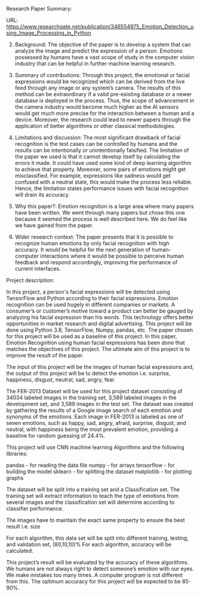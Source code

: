 Research Paper Summary:








URL: https://www.researchgate.net/publication/346554975_Emotion_Detection_using_Image_Processing_in_Python








2. Background: 
The objective of the paper is to develop a system that can analyze the image and predict the expression of a person. Emotions possessed by humans have a vast scope of study in the computer vision industry that can be helpful in further machine learning research. 

3. Summary of contributions:
Through this project, the emotional or facial expressions would be recognized which can be derived from the live feed through any image or any system’s camera. The results of this method can be extraordinary if a valid pre-existing database or a newer database is deployed in the process. Thus, the scope of advancement in the camera industry would become much higher as the AI sensors would get much more precise for the interaction between a human and a device. Moreover, the research could lead to newer papers through the application of better algorithms or other classical methodologies. 

4. Limitations and discussion:
The most significant drawback of facial recognition is the test cases can be controlled by humans and the results can be intentionally or unintentionally falsified. The limitation of the paper we used is that it cannot develop itself by calculating the errors it made. It could have used some kind of deep learning algorithm to achieve that property. Moreover, some pairs of emotions might get misclassified. For example, expressions like sadness would get confused with a neutral state, this would make the process less reliable. Hence, the limitation states performance issues with facial recognition will drain its accuracy.

5. Why this paper?:
Emotion recognition is a large area where many papers have been written. We went through many papers but chose this one because it seemed the process is well described here. We do feel like we have gained from the paper.


6. Wider research context: 
The paper presents that it is possible to recognize human emotions by only facial recognition with high accuracy. It would be helpful for the next generation of human-computer interactions where it would be possible to perceive human feedback and respond accordingly, improving the performance of current interfaces.


Project description:


In this project, a person's facial expressions will be detected using TensorFlow and Python according to their facial expressions. Emotion recognition can be used hugely in different companies or markets. A consumer’s or customer’s motive toward a product can better be gauged by analyzing his facial expression than his words. This technology offers better opportunities in market research and digital advertising. This project will be done using Python 3.8, TensorFlow, Numpy, pandas, etc. The paper chosen for this project will be used as a baseline of this project. In this paper, Emotion Recognition using human facial expressions has been done that matches the objectives of this project. The ultimate aim of this project is to improve the result of the paper.


The input of this project will be the images of human facial expressions and, the output of this project will be to detect the emotion i.e. surprise, happiness, disgust, neutral, sad, angry, fear.


The FER-2013 Dataset will be used for this project dataset consisting of 34034 labeled images in the training set, 3,589 labeled images in the development set, and 3,589 images in the test set. The dataset was created by gathering the results of a Google image search of each emotion and synonyms of the emotions. Each image in FER-2013 is labeled as one of seven emotions, such as happy, sad, angry, afraid, surprise, disgust, and neutral, with happiness being the most prevalent emotion, providing a baseline for random guessing of 24.4%.


This project will use CNN machine learning Algorithms and the following libraries:

pandas - for reading the data file
numpy - for arrays
tensorflow - for building the model
sklearn - for splitting the dataset
matplotlib - for  plotting graphs
 
The dataset will be split into a training set and a Classification set. The training set will extract information to teach the type of emotions from several images and the classification set will determine according to classifier performance.

The images have to maintain the exact same property to ensure the best result i.e. size

For each algorithm, this data set will be split into different training, testing, and validation set, (80,10,10)%
For each algorithm, accuracy will be calculated.

This project’s result will be evaluated by the accuracy of these algorithms. We humans are not always right to detect someone’s emotion with our eyes. We make mistakes too many times. A computer program is not different from this. The optimum accuracy for this project will be expected to be 85-90%.
